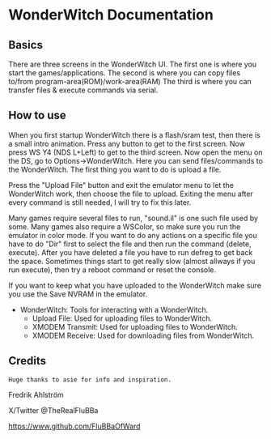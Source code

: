 # WonderWitch Documentation

## Basics

There are three screens in the WonderWitch UI.
The first one is where you start the games/applications.
The second is where you can copy files to/from program-area(ROM)/work-area(RAM)
The third is where you can transfer files & execute commands via serial.

## How to use

When you first startup WonderWitch there is a flash/sram test, then there is
a small intro animation. Press any button to get to the first screen.
Now press WS Y4 (NDS L+Left) to get to the third screen.
Now open the menu on the DS, go to Options->WonderWitch.
Here you can send files/commands to the WonderWitch.
The first thing you want to do is upload a file.

Press the "Upload File" button and exit the emulator menu to let the WonderWitch work,
then choose the file to upload.
Exiting the menu after every command is still needed, I will try to fix this later.

Many games require several files to run, "sound.il" is one such file used by some.
Many games also require a WSColor, so make sure you run the emulator in color mode.
If you want to do any actions on a specific file you have to do "Dir" first to
select the file and then run the command (delete, execute).
After you have deleted a file you have to run defreg to get back the space.
Sometimes things start to get really slow (almost allways if you run execute),
 then try a reboot command or reset the console.

If you want to keep what you have uploaded to the WonderWitch make sure you use the
Save NVRAM in the emulator.

* WonderWitch: Tools for interacting with a WonderWitch.
  * Upload File: Used for uploading files to WonderWitch.
  * XMODEM Transmit: Used for uploading files to WonderWitch.
  * XMODEM Receive: Used for downloading files from WonderWitch.

## Credits

```text
Huge thanks to asie for info and inspiration.
```

Fredrik Ahlström

X/Twitter @TheRealFluBBa

<https://www.github.com/FluBBaOfWard>
